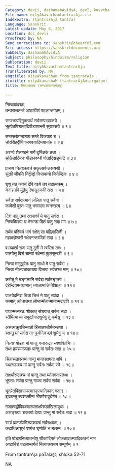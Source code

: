 ```yaml
---
Category: devii, dashamahAvidyA, devI, kavacha
File name: nityAkavachamtantrarAja.itx
Indexextra: (tantrarAja tantra)
Language: Sanskrit
Latest update: May 6, 2017
Location: doc_devii
Proofread by: NA
Send corrections to: sanskrit@cheerful.com
Site access: https://sanskritdocuments.org
SubDeity: dashamahAvidyA
Subject: philosophy/hinduism/religion
Sublocation: devii
Text title: nityAkavachamtantrarAja
Transliterated by: NA
engtitle: nityAkavacham from tantrarAja
itxtitle: nityAkavachaM (tantrarAjAntargatam)
title: नित्याकवचं (तन्त्रराजान्तर्गतम्)

---
```

  
 नित्याकवचम्   
तन्त्रराजतन्त्रे अष्टाविंशं पटलान्तर्गतम् ।  
  
समस्तापद्विमुक्त्यर्थं सर्वसम्पदवाप्तये ।  
भूतप्रेतपिशाचादिपीडाशान्त्यै सुखाप्तये ॥ १॥  
  
समस्तरोगनाशाय समरे विजयाय च ।  
चोरसिंहद्वीपिगजगवयादिभयानके ॥ २॥  
  
अरण्ये शैलगहने मार्गे दुर्भिक्षके तथा ।  
सलिलादिमनः पीडास्वब्धौ पोतादिसङ्कटे ॥ ३॥  
  
प्रजप्य नित्याकवचं सकृत्सर्वन्तरत्यसौ ।  
सुखी जीवति निर्द्वन्द्वो निःसपत्नो जितेन्द्रियः ॥ ४॥  
  
शृणु तत् कवचं देवि वक्ष्ये तव तदात्मकम् ।  
येनाहमपि युद्धेषु देवासुरजयी सदा ॥ ५॥  
  
सर्वतः सर्वदात्मानं ललिता पातु सर्वगा ।  
कामेशी पुरतः पातु भगमाला त्वनन्तरम् ॥ ६॥  
  
दिशं पातु तथा दक्षपार्श्वं मे पातु सर्वदा ।  
नित्यक्लिन्ना च भेरुण्डा दिशं पातु सदा मम ॥ ७॥  
  
तथैव पश्चिमं भागं रक्षेत् सा वह्निवासिनी ।  
महावज्रेश्वरी रक्षेदनन्तरदिशं सदा ॥ ८॥  
  
वामपार्श्वं सदा पातु दूती मे त्वरिता ततः ।  
पालयेत्तु दिशं चान्यां रक्षेन्मां कुलसुन्दरी ॥ ९॥  
  
नित्या मामूर्द्ध्वतः पातु साधो मे पातु सर्वदा ।  
नित्या नीलपताकाख्या विजया सर्वतश्च माम् ॥ १०॥  
  
करोतु मे मङ्गलानि सर्वदा सर्वमङ्गला ।  
देहेन्द्रियमनःप्राणान् ज्वालामालिनिविग्रहा ॥ ११॥  
  
पालयेदनिशं चित्रा चित्तं मे पातु सर्वदा ।  
कामात् क्रोधात्तथा लोभान्मोहान्मानान्मदादपि ॥ १२॥  
  
पापान्मत्सरतः शोकात् संशयात् सर्वतः सदा ।  
स्तैमित्याच्च समुद्योगादशुभेषु तु कर्मसु ॥ १३॥  
  
असत्यक्रूरचिन्तातो हिंसातश्चौर्यतस्तथा ।  
रक्षन्तु मां सर्वदा ताः कुर्वन्त्विच्छां शुभेषु च ॥ १४॥  
  
नित्याः षोडश मां पान्तु गजारूढाः स्वशक्तिभिः ।  
तथा हयसमारूढाः पान्तु मां सर्वतः सदा ॥ १५॥  
  
सिंहारूढास्तथा पान्तु मान्तरक्षगता अपि ।  
रथारूढाश्च मां पान्तु सर्वतः सर्वदा रणे ॥ १६॥  
  
तार्क्ष्यारूढाश्च मां पान्तु तथा व्योमगतास्तथा ।  
भूगताः सर्वदा पान्तु माञ्च सर्वत्र सर्वदा ॥ १७॥  
  
भूतप्रेतपिशाचापस्मारकृत्यादिकान् गदान् ।  
द्रावयन्तु स्वशक्तीनां भीषणैरायुधैर्मम ॥ १८॥  
  
गजाश्वद्वीपिपञ्चास्यतार्क्ष्यरूढाखिलायुधाः ।  
असङ्ख्याः शक्तयो देव्याः पान्तु मां सर्वतः सदा ॥ १९॥  
  
सायं प्रातर्जपन्नित्याकवचं सर्वरक्षकम् ।  
कदाचिन्नाशुभं पश्येन्न शृणोति च मत्समः ॥ २०॥  
  
इति षोडशनित्यातन्त्रेषु श्रीकादिमते लोकतादात्म्यादिकथनं नाम  
अष्टाविशं पटलान्तर्गतं नित्याकवचम् सम्पूर्णम् ॥ १  
  
From tantrarAja paTala@, shloka 52-71  
  
NA  
  
